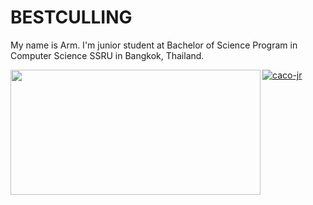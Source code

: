 # BESTCULLING

My name is Arm. I'm junior student at Bachelor of Science Program in Computer Science SSRU in Bangkok, Thailand.

<div>
    <a href="https://github.com/bestculling?tab=repositories">
      <img align="left" src="https://github-readme-stats.vercel.app/api/top-langs/?username=bestculling&layout=compact" width="400" height="200"/>
    </a>
    <a href="https://github.com/bestculling?tab=repositories">
      <img align="center" src="https://github-readme-stats.vercel.app/api?username=bestculling&show_icons=true&count_private=true" alt="caco-jr" />
    </a>
</div>

